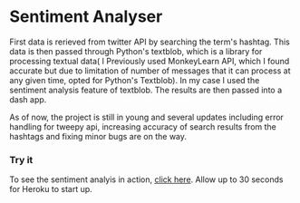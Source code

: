 # Sentiment Analyser 

First data is rerieved from twitter API by searching the term's hashtag. This data is then passed through Python's textblob, which is a library for processing textual data( I Previously used MonkeyLearn API, which I found accurate but due to limitation of number of messages that it can process at any given time, opted for Python's Textblob). In my case I used the sentiment analysis feature of textblob. The results are then passed into a dash app.
 
As of now, the project is still in young and several updates including error handling for tweepy api, increasing accuracy of search results from the hashtags and fixing minor bugs are on the way. 

### Try it 

To see the sentiment analyis in action, [click here](https://sentiment-analysiss.herokuapp.com/). Allow up to 30 seconds for Heroku to start up. 







